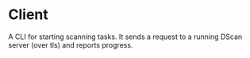 # Client

A CLI for starting scanning tasks. It sends a request to a running DScan server (over tls) and reports progress.

